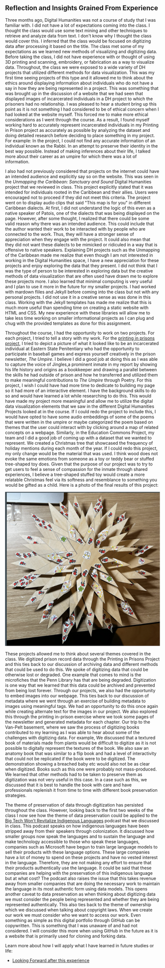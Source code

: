 ## Reflection and Insights Grained From Experience

Three months ago, Digital Humanities was not a course of study that I was familiar with. I did not have a lot of expectations coming into the class. I thought the class would use some text mining and other techniques to retrieve and analyze data from text. I don't know why I thought the class would cover this. I inferred that the class would be focused on digitizing data after processing it based on the title. The class met some of my expectations as we learned new methods of visualizing and digitizing data. Before taking the class, I did not have experience with or thought of using 3D printing and scanning, embroidery, or fabrication as a way to visualize data. Throughout, the class we were exposed to a wide variety of DH projects that utilized different methods for data visualization. This was my first time seeing projects of this type and it allowed me to think about the ethics around displaying information about individuals who do not have a say in how they are being represented in a project. This was something that was brought up in the discussion of a website that we had seen that displayed images of incarcerated individuals in a DH project to which the prisoners had no relationship. I was pleased to hear a student bring up this point as it is not something I had considered to be of ethical concern when I had looked at the website myself. This forced me to make more ethical considerations as I went through the course. As a result, I found myself working hard to accurately represent incarcerated individuals in my Printing in Prison project as accurately as possible by analyzing the dataset and doing detailed research before deciding to place something in my project. For example: In the project, I could not find any accurate information of an individual known as the Rabbi. In an attempt to preserve their identity in the best way possible. Instead of making inferences about their life, I talked more about their career as an umpire for which there was a lot of information.

I also had not previously considered that projects on the internet could have an intended audience and explicitly say so on the website. This was seen in the *Unmapping the Caribbean: Sanctuary and Sound* Digital Humanities project that we reviewed in class. This project explicitly stated that it was intended for individuals rooted in the Caribbean and their allies. Users were encouraged not to proceed if they did not meet this criteria. The project went on to display audio clips that said "This map is for you" in different Caribbean dialects. At first, I did not understand the logic of this even as a native speaker of Patois, one of the dialects that was being displayed on the page. However, after some thought, I realized that there could be some valid reason why there was an intended audience. This could include that the author wanted their work to be interacted with by people who are connected to the work. Thus, they will have a stronger sense of appreciation when they engage with the project. It could also mean that they did not want these dialects to be mimicked or ridiculed in a way that is offensive to native speakers. Explaining DH projects such as the Unmapping of the Caribbean made me realize that even though I am not interested in working in the Digital Humanities space, I have a new appreciation for these projects and enjoy exploring the data that they present. I did not think that I was the type of person to be interested in exploring data but the creative methods of data visualization that are often used have drawn me to explore these projects more. I also learned that minimal computing is very useful and I plan to use it more in the future for my smaller projects. I had worked with mardown fliles and Jekyll before coming into the class but not with any personal projects. I did not use it in a creative sense as was done in this class. Working with the Jekyll templates has made me realize that this is much more useful than spending time on creating a static website with HTML and CSS. My new experience with these libraries will allow me to take less time working on smaller informational projects as I can plug and chug with the provided templates as done for this assignment.

Throughout the course, I had the opportunity to work on two projects. For each project, I tried to tell a story with my work. For the [printing in prisons project](https://printinginprisons.org/blog/williams-s/), I tried to depict a picture of what it looked like to be an incarcerated individual at Eastern State Penitentiary who had the opportunity to participate in baseball games and express yourself creatively in the prison newsletter, *The Umpire*. I believe I did a good job at doing this as I was able to capture the voice of Jingles,a prominent inmate in my report by showing his life history and origins as a bookkeeper and drawing a parallel between the skills he had outside of prison and how he transferred and utilized them to make meaningful contributions to *The Umpire* through Poetry. For this project, I wish I could have had more time to dedicate to building my page so it had more of an interactive element. I have the background skills to do so and would have learned a lot while researching to do this. This would have made my project more meaningful and allow me to utilize the digital data visualization elements that we saw in the different Digital Humanities Projects looked at in the course. If I could redo the project to include this, I would have opted to have some audio embeddings of some of the poems that were written in the umpire or maybe categorized the poem based on themes that the user could interact with by clicking around a map of related concepts on a webpage. Similarly, in the Education Commons Project, my team and I did a good job of coming up with a dataset that we wanted to represent. We created a Christmas tree that showcased the frequency of holiday mentions during each month of the year. If I could redo this project, my only change would be the material that was used. I think wood does not evoke the same emotions from someone as a toy or teddy bear or stuffed tree-shaped toy does. Given that the purpose of our project was to try to get users to feel a sense of compassion for the inmate through shared experiences, I believe a tree-shaped stuffed toy would create a more relatable Christmas feel via its softness and resemblance to something you would be gifted as a child. Here is a photo of the final results of this project: 

![EC Project Photo](./ec.png)

These projects allowed me to think about several themes covered in the class. We digitized prison record data through the Printing in Prisons Project and this ties back to our discussion of archiving data and different methods that could be used to do this. We spoke of digitizing data that could be otherwise lost or degraded. One example that comes to mind is the microfiches that the Penn Library has that are being degraded. Digitization is one way that we learned that this data could be archived and prevented from being lost forever. Through our projects, we also had the opportunity to embed images into our webpage. This ties back to our discussion of metadata where we went through an exercise of building metadata to images using meaningful tags. We had an opportunity to do this once again while creating alternate text for the images in our project. We also explored this through the printing in-prison exercise where we took some pages of the newsletter and generated metadata for each chapter. Our trip to the Van-Pelt basement, where we saw the process of digitizing books contributed to my learning as I was able to hear about some of the challenges with digitizing data. For example, We discussed that a textured book of materials made from plants would be difficult to digitize as it is not possible to digitally represent the textures of the book. We also saw an anatomy book that was similar to a flip book and had a level of interactivity that could not be replicated if the book were to be digitized. The demonstration showing a breached baby etc would also not be as clear when digitized. Books such as this one were probably not mass-produced. We learned that other methods had to be taken to preserve them as digitization was not very useful in this case. In a case such as this, we discussed that it is best to handle the book with care and have professionals replenish it from time to time with different book preservation strategies.

The theme of preservation of data through digitization has persisted throughout the class. However, looking back to the first two weeks of the class I now see how the theme of data preservation could be applied to the [Big Tech Won’t Revitalize Indigenous Languages](https://techwontsave.us/episode/177_big_tech_wont_revitalize_indigenous_languages_w_keoni_mahelona) podcast that we discussed in class. This podcast speaks on how indigenous languages have been stripped away from their speakers through colonization. It discussed how smaller groups now speak the languages and to sustain the language and make technology accessible to those who speak these languages, companies such as Microsoft have begun to train large language models to sell their products with these language options. These large companies have a lot of money to spend on these projects and have no vested interest in the language. Therefore, they are not making any effort to ensure that their products authentically use the language. It could be said that these companies are helping with the preservation of this indigenous language but at what cost? The podcast also raises the issue that this takes revenue away from smaller companies that are doing the necessary work to maintain the language in its most authentic form using data models. This opens another caveat to data preservation as when thinking about digitizing data we must consider the people being represented and whether they are being represented authentically. This also ties back to the theme of ownership which we discussed when talking about copyright laws. When we create our work we must consider who we want to access our work. Even something as simple as this digital portfolio through GitHub can be copywritten. This is something that I was unaware of and had not considered. I will consider this more when using GitHub in the future as it is a website that is primarily used for cloning and forking data.


Learn more about how I will apply what I have learned in future studies or life: 
- [Looking Forward after this experience](looking_forward.html)

